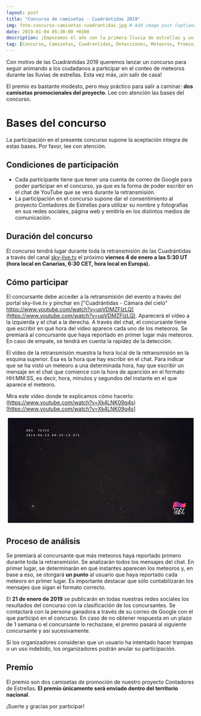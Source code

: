 ```yaml
---
layout: post
title: "Concurso de camisetas - Cuadrántidas 2019"
img: foto-concurso-camisetas-cuadrantidas.jpg # Add image post (optional)
date: 2019-01-04 05:30:00 +0100
description: ¡Empezamos el año con la primera lluvia de estrellas y un concurso desde casa! # Add post description (optional)
tag: [Concurso, Camisetas, Cuadrantidas, Detecciones, Meteoros, Premio, Unidad Didáctica]
---
```

Con motivo de las Cuadrántidas 2019 queremos lanzar un concurso para seguir animando a los ciudadanos a participar en el conteo de meteoros durante las lluvias de estrellas. Esta vez más, ¡sin salir de casa!

El premio es bastante modesto, pero muy práctico para salir a caminar: **dos camisetas promocionales del proyecto**. Lee con atención las bases del concurso.

# Bases del concurso

La participación en el presente concurso supone la aceptación íntegra de estas bases. Por favor, lee con atención.

## Condiciones de participación

* Cada participante tiene que tener una cuenta de correo de Google para poder participar en el concurso, ya que es la forma de poder escribir en el chat de YouTube que se verá durante la retransmisión.
* La participación en el concurso supone dar el consentimiento al proyecto Contadores de Estrellas para utilizar su nombre y fotografías en sus redes sociales, página web y emitirla en los distintos medios de comunicación.

## Duración del concurso

El concurso tendrá lugar durante toda la retransmisión de las Cuadrántidas a través del canal [sky-live.tv](http://sky-live.tv) el próximo **viernes 4 de enero a las 5:30 UT (hora local en Canarias,  6:30 CET, hora local en Europa).**

## Cómo participar

El concursante debe acceder a la retransmisión del evento a través del portal sky-live.tv y pinchar en ["Cuadrántidas - Cámara del cielo" https://www.youtube.com/watch?v=upVDMZFlzLQ](https://www.youtube.com/watch?v=upVDMZFlzLQ). Aparecerá el vídeo a la izquierda y el chat a la derecha. A través del chat, el concursante tiene que escribir en qué hora del vídeo aparece cada uno de los meteoros. Se premiará al concursante que haya reportado en primer lugar más meteoros. En caso de empate, se tendrá en cuenta la rapidez de la detección.

El vídeo de la retransmisión muestra la hora local de la retransmisión en la esquina superior. Esa es la hora que hay escribir en el chat. Para indicar que se ha visto un meteoro a una determinada hora, hay que escribir un mensaje en el chat que comience con la hora de aparición en el formato HH:MM:SS, es decir, hora, minutos y segundos del instante en el que aparece el meteoro.

Mira este vídeo donde te explicamos cómo hacerlo: (https://www.youtube.com/watch?v=Xk4LNK09q4s)[https://www.youtube.com/watch?v=Xk4LNK09q4s]

[![Imagen del video de YouTube](../assets/img/video-youtube.png)](https://www.youtube.com/watch?v=Xk4LNK09q4s)

## Proceso de análisis

Se premiará al concursante que más meteoros haya reportado primero durante toda la retransmisión. Se analizarán todos los mensajes del chat. En primer lugar, se determinarán en qué instantes aparecen los meteoros y, en base a eso, se otorgará **un punto** al usuario que haya reportado cada meteoro en primer lugar. Es importante destacar que sólo contabilizarán los mensajes que sigan el formato correcto.

El **21 de enero de 2019** se publicarán en todas nuestras redes sociales los resultados del concurso con la clasificación de los concursantes. Se contactará con la persona ganadora a través de su correo de Google con el que participó en el concurso. En caso de no obtener respuesta en un plazo de 1 semana o el concursante lo rechazase, el premio pasará al siguiente concursante y así sucesivamente.

Si los organizadores consideran que un usuario ha intentado hacer trampas o un uso indebido, los organizadores podrán anular su participación.

## Premio

El premio son dos camisetas de promoción de nuestro proyecto Contadores de Estrellas. **El premio únicamente será enviado dentro del territorio nacional**.

¡Suerte y gracias por participar!
